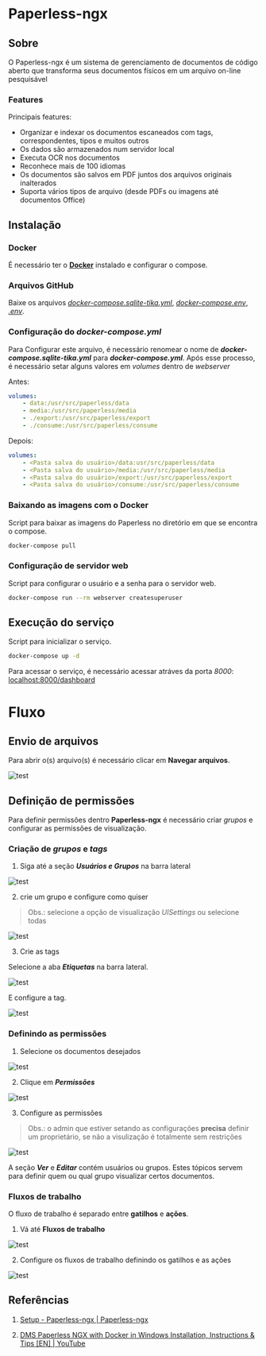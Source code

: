 # Paperless-ngx

## Sobre

O Paperless-ngx é  um sistema de gerenciamento de documentos de código aberto que transforma seus documentos físicos em um arquivo on-line pesquisável

### Features

Principais features:

- Organizar e indexar os documentos escaneados com tags, correspondentes, tipos e muitos outros
- Os dados são armazenados num servidor local
- Executa OCR nos documentos
- Reconhece mais de 100 idiomas
- Os documentos são salvos em PDF juntos dos arquivos originais inalterados
- Suporta vários tipos de arquivo (desde PDFs ou imagens até documentos Office)

## Instalação

### Docker

É necessário ter o [**Docker**](https://docs.docker.com/desktop/setup/install/windows-install/) instalado e configurar o compose.

### Arquivos GitHub

Baixe os arquivos [*docker-compose.sqlite-tika.yml*](https://github.com/paperless-ngx/paperless-ngx/blob/main/docker/compose/docker-compose.sqlite-tika.yml), [*docker-compose.env*](https://github.com/paperless-ngx/paperless-ngx/blob/main/docker/compose/docker-compose.env), [*.env*](https://github.com/paperless-ngx/paperless-ngx/blob/main/docker/compose/.env).

### Configuração do *docker-compose.yml*

Para Configurar este arquivo, é necessário renomear o nome de ***docker-compose.sqlite-tika.yml*** para ***docker-compose.yml***. Após esse processo, é necessário setar alguns valores em *volumes* dentro de *webserver*

Antes:

```yml
volumes:
    - data:/usr/src/paperless/data
    - media:/usr/src/paperless/media
    - ./export:/usr/src/paperless/export
    - ./consume:/usr/src/paperless/consume
```

Depois:

```yml
volumes:
    - <Pasta salva do usuário>/data:usr/src/paperless/data
    - <Pasta salva do usuário>/media:/usr/src/paperless/media
    - <Pasta salva do usuário>/export:/usr/src/paperless/export
    - <Pasta salva do usuário>/consume:/usr/src/paperless/consume
```

### Baixando as imagens com o Docker

Script para baixar as imagens do Paperless no diretório em que se encontra o compose.

```bash
docker-compose pull
```

### Configuração de servidor web

Script para configurar o usuário e a senha para o servidor web.

```bash
docker-compose run --rm webserver createsuperuser
```

## Execução do serviço

Script para inicializar o serviço.

```bash
docker-compose up -d
```

Para acessar o serviço, é necessário acessar atráves da porta *8000*: [localhost:8000/dashboard](https://localhost:8000/dashboard)

# Fluxo

## Envio de arquivos

Para abrir o(s) arquivo(s) é necessário clicar em **Navegar arquivos**.

![test](imgs/etapas/add-doc.png)

## Definição de permissões

Para definir permissões dentro **Paperless-ngx** é necessário criar *grupos* e configurar as permissões de visualização.

### Criação de *grupos* e *tags*

1. Siga até a seção ***Usuários e Grupos*** na barra lateral

![test](imgs/etapas/click-group.png)

2. crie um grupo e configure como quiser

> Obs.: selecione a opção de visualização *UISettings* ou selecione todas

![test](imgs/etapas/ui-settings-select.png)

3. Crie as tags

Selecione a aba ***Etiquetas*** na barra lateral.

![test](imgs/etapas/tags-select.png)

E configure a tag.

![test](imgs/etapas/create-tag.png)

### Definindo as permissões

1. Selecione os documentos desejados

![test](imgs/etapas/items-select.png)

2. Clique em ***Permissões***

![test](imgs/etapas/permition-click.png)

3. Configure as permissões

> Obs.: o admin que estiver setando as configurações **precisa** definir um proprietário, se não a visulização é totalmente sem restrições

![test](imgs/etapas/permition-select.png)

A seção ***Ver*** e ***Editar*** contém usuários ou grupos. Estes tópicos servem para definir quem ou qual grupo visualizar certos documentos.

### Fluxos de trabalho

O fluxo de trabalho é separado entre **gatilhos** e **ações**.

1. Vá até **Fluxos de trabalho**

![test](imgs/etapas/workflow-click.png)

2. Configure os fluxos de trabalho definindo os gatilhos e as ações

![test](imgs/etapas/workflow-config.png)

## Referências

1. [Setup - Paperless-ngx | Paperless-ngx](https://docs.paperless-ngx.com/setup/)

2. [DMS Paperless NGX with Docker in Windows Installation, Instructions & Tips [EN] | YouTube](https://www.youtube.com/watch?v=kRH0nPRcRMY)
